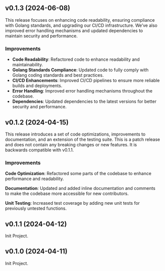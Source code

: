 ## v0.1.3 (2024-06-08)

This release focuses on enhancing code readability, ensuring compliance with Golang standards, and upgrading our CI/CD infrastructure. We’ve also improved error handling mechanisms and updated dependencies to maintain security and performance.

### Improvements
- **Code Readability**: Refactored code to enhance readability and maintainability.
- **Golang Standards Compliance**: Updated code to fully comply with Golang coding standards and best practices.
- **CI/CD Enhancements**: Improved CI/CD pipelines to ensure more reliable builds and deployments.
- **Error Handling**: Improved error handling mechanisms throughout the codebase.
- **Dependencies**: Updated dependencies to the latest versions for better security and performance.

## v0.1.2 (2024-04-15)

This release introduces a set of code optimizations, improvements to documentation, and an extension of the testing suite. This is a patch release and does not contain any breaking changes or new features. It is backwards compatible with v0.1.1.

### Improvements

**Code Optimization**: Refactored some parts of the codebase to enhance performance and readability.

**Documentation**: Updated and added inline documentation and comments to make the codebase more accessible for new contributors.

**Unit Testing**: Increased test coverage by adding new unit tests for previously untested functions.


## v0.1.1 (2024-04-12)
Init Project.

## v0.1.0 (2024-04-11)
Init Project.